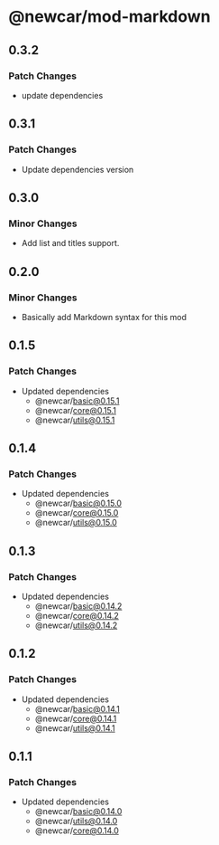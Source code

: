 # @newcar/mod-markdown

## 0.3.2

### Patch Changes

- update dependencies

## 0.3.1

### Patch Changes

- Update dependencies version

## 0.3.0

### Minor Changes

- Add list and titles support.

## 0.2.0

### Minor Changes

- Basically add Markdown syntax for this mod

## 0.1.5

### Patch Changes

- Updated dependencies
  - @newcar/basic@0.15.1
  - @newcar/core@0.15.1
  - @newcar/utils@0.15.1

## 0.1.4

### Patch Changes

- Updated dependencies
  - @newcar/basic@0.15.0
  - @newcar/core@0.15.0
  - @newcar/utils@0.15.0

## 0.1.3

### Patch Changes

- Updated dependencies
  - @newcar/basic@0.14.2
  - @newcar/core@0.14.2
  - @newcar/utils@0.14.2

## 0.1.2

### Patch Changes

- Updated dependencies
  - @newcar/basic@0.14.1
  - @newcar/core@0.14.1
  - @newcar/utils@0.14.1

## 0.1.1

### Patch Changes

- Updated dependencies
  - @newcar/basic@0.14.0
  - @newcar/utils@0.14.0
  - @newcar/core@0.14.0
